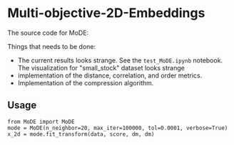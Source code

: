 # Multi-objective-2D-Embeddings
The source code for MoDE:

Things that needs to be done:
- The current results looks strange. See the `test_MoDE.ipynb` notebook. The visualization for "small_stock" dataset looks strange
- implementation of the distance, correlation, and order metrics.
- Implementation of the compression algorithm.

## Usage
```
from MoDE import MoDE
mode = MoDE(n_neighbor=20, max_iter=100000, tol=0.0001, verbose=True)
x_2d = mode.fit_transform(data, score, dm, dm)
```
